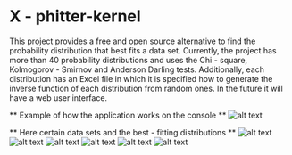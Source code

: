 # X - phitter-kernel
This project provides a free and open source alternative to find the probability distribution that best fits a data set. Currently, the project has more than 40 probability distributions and uses the Chi - square, Kolmogorov - Smirnov and Anderson Darling tests. Additionally, each distribution has an Excel file in which it is specified how to generate the inverse function of each distribution from random ones. In the future it will have a web user interface.

 ** Example of how the application works on the console ** 
![alt text](https://github.com/phitterio/phitter-kernel/blob/main/continuous/multimedia/test.PNG)

 ** Here certain data sets and the best - fitting distributions ** 
![alt text](https://github.com/phitterio/phitter-kernel/blob/main/continuous/multimedia/plot0.png)
![alt text](https://github.com/phitterio/phitter-kernel/blob/main/continuous/multimedia/plot1.png)
![alt text](https://github.com/phitterio/phitter-kernel/blob/main/continuous/multimedia/plot2.png)
![alt text](https://github.com/phitterio/phitter-kernel/blob/main/continuous/multimedia/plot3.png)
![alt text](https://github.com/phitterio/phitter-kernel/blob/main/continuous/multimedia/plot4.png)
![alt text](https://github.com/phitterio/phitter-kernel/blob/main/continuous/multimedia/plot5.png)
